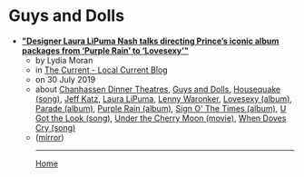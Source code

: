 # Guys and Dolls

 - [**"Designer Laura LiPuma Nash talks directing Prince’s iconic album packages from ‘Purple Rain’ to ‘Lovesexy’"**](https://blog.thecurrent.org/2019/07/designer-laura-lipuma-nash-talks-directing-princes-iconic-album-packages-from-purple-rain-to-lovesexy/)<ul><li>by Lydia Moran</li><li>in [The Current - Local Current Blog](https://blog.thecurrent.org/)</li><li>on 30 July 2019</li><li>about [Chanhassen Dinner Theatres](../../topics/chanhassen-dinner-theatres/index.md), [Guys and Dolls](../../topics/guys-and-dolls/index.md), [Housequake (song)](../../topics/song/housequake/index.md), [Jeff Katz](../../topics/jeff-katz/index.md), [Laura LiPuma](../../topics/laura-lipuma/index.md), [Lenny Waronker](../../topics/lenny-waronker/index.md), [Lovesexy (album)](../../topics/album/lovesexy/index.md), [Parade (album)](../../topics/album/parade/index.md), [Purple Rain (album)](../../topics/album/purple-rain/index.md), [Sign O' The Times (album)](../../topics/album/sign-o-the-times/index.md), [U Got the Look (song)](../../topics/song/u-got-the-look/index.md), [Under the Cherry Moon (movie)](../../topics/movie/under-the-cherry-moon/index.md), [When Doves Cry (song)](../../topics/song/when-doves-cry/index.md)</li><li>([mirror](https://web.archive.org/web/*/https://blog.thecurrent.org/2019/07/designer-laura-lipuma-nash-talks-directing-princes-iconic-album-packages-from-purple-rain-to-lovesexy/))</li><ul>

----

[Home](../index.md)
